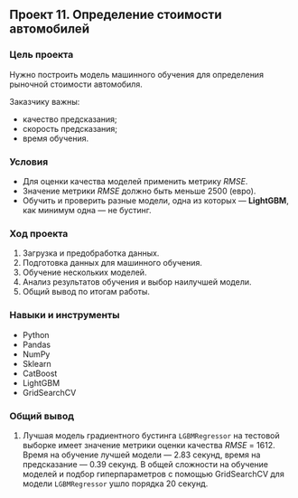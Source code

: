 ## Проект 11. Определение стоимости автомобилей

### Цель проекта

Нужно построить модель машинного обучения для определения рыночной стоимости автомобиля.

Заказчику важны:
- качество предсказания;
- скорость предсказания;
- время обучения.

### Условия

- Для оценки качества моделей применить метрику *RMSE*.
- Значение метрики *RMSE* должно быть меньше 2500 (евро).
- Обучить и проверить разные модели, одна из которых — **LightGBM**, как минимум одна — не бустинг.

### Ход проекта

1. Загрузка и предобработка данных.
2. Подготовка данных для машинного обучения.
3. Обучение нескольких моделей.
4. Анализ результатов обучения и выбор наилучшей модели.
5. Общий вывод по итогам работы.



### Навыки и инструменты

- Python
- Pandas
- NumPy
- Sklearn
- CatBoost
- LightGBM
- GridSearchCV


### Общий вывод

1. Лучшая модель градиентного бустинга `LGBMRegressor` на тестовой выборке имеет значение метрики оценки качества *RMSE* = 1612. Время на обучение лучшей модели — 2.83 секунд, время на предсказание — 0.39 секунд. В общей сложности на обучение моделей и подбор гиперпараметров с помощью GridSearchCV для модели `LGBMRegressor` ушло порядка 20 секунд.
